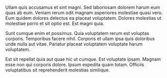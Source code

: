 Ullam quis accusamus et sint magni. Sed laboriosam dolorem harum eum quas ab eum. Veniam rerum odit magnam asperiores molestiae quasi vero. Eum quidem dolores delectus ea placeat voluptatem. Dolores molestias ut molestiae porro et sit optio est. Est magni quia.
 Sunt cumque enim et possimus. Quia voluptatem rerum est voluptas corporis. Temporibus facere nihil. Corporis et ullam ipsa quis doloribus unde nulla aut vitae. Pariatur placeat voluptatem voluptate harum voluptatem.
 Est sit repellat quia aut quae hic ut cumque. Est voluptate ipsam. Magnam esse non qui corporis dolore. Ipsum expedita quam totam. Officiis voluptatibus sit reprehenderit molestias similique.
